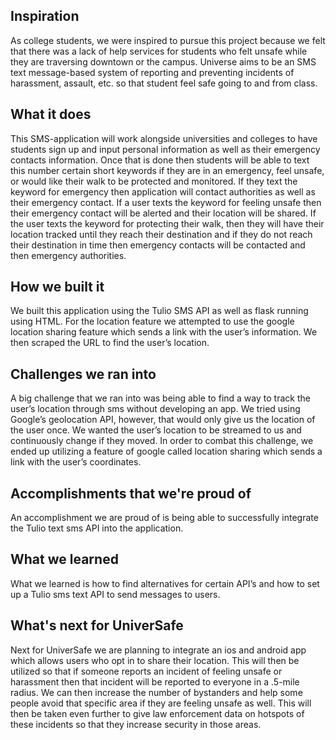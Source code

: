 ## Inspiration
As college students, we were inspired to pursue this project because we felt that there was a lack of help services for students who felt unsafe while they are traversing downtown or the campus. Universe aims to be an SMS text message-based system of reporting and preventing incidents of harassment, assault, etc. so that student feel safe going to and from class. 
## What it does
This SMS-application will work alongside universities and colleges to have students sign up and input personal information as well as their emergency contacts information. Once that is done then students will be able to text this number certain short keywords if they are in an emergency, feel unsafe, or would like their walk to be protected and monitored. If they text the keyword for emergency then application will contact authorities as well as their emergency contact. If a user texts the keyword for feeling unsafe then their emergency contact will be alerted and their location will be shared. If the user texts the keyword for protecting their walk, then they will have their location tracked until they reach their destination and if they do not reach their destination in time then emergency contacts will be contacted and then emergency authorities. 
## How we built it
We built this application using the Tulio SMS API as well as flask running using HTML. For the location feature we attempted to use the google location sharing feature which sends a link with the user’s information. We then scraped the URL to find the user’s location.
## Challenges we ran into
A big challenge that we ran into was being able to find a way to track the user’s location through sms without developing an app. We tried using Google’s geolocation API, however, that would only give us the location of the user once. We wanted the user’s location to be streamed to us and continuously change if they moved. In order to combat this challenge, we ended up utilizing a feature of google called location sharing which sends a link with the user’s coordinates. 
## Accomplishments that we're proud of
An accomplishment we are proud of is being able to successfully integrate the Tulio text sms API into the application. 
## What we learned
What we learned is how to find alternatives for certain API’s and how to set up a Tulio sms text API to send messages to users. 
## What's next for UniverSafe
Next for UniverSafe we are planning to integrate an ios and android app which allows users who opt in to share their location. This will then be utilized so that if someone reports an incident of feeling unsafe or harassment then that incident will be reported to everyone in a .5-mile radius. We can then increase the number of bystanders and help some people avoid that specific area if they are feeling unsafe as well. This will then be taken even further to give law enforcement data on hotspots of these incidents so that they increase security in those areas.